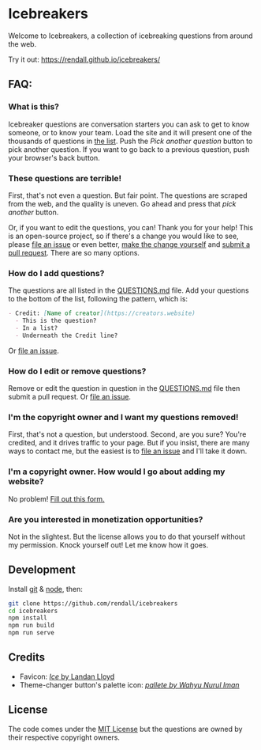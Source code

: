 # Icebreakers

Welcome to Icebreakers, a collection of icebreaking questions from around the web.

Try it out: <https://rendall.github.io/icebreakers/>

## FAQ:

### What is this?

Icebreaker questions are conversation starters you can ask to get to know someone, or to know your team. Load the site and it will present one of the thousands of questions in [the list](./QUESTIONS.md). Push the _Pick another question_ button to pick another question. If you want to go back to a previous question, push your browser's back button.

### These questions are terrible!

First, that's not even a question. But fair point. The questions are scraped from the web, and the quality is uneven. Go ahead and press that _pick another_ button.

Or, if you want to edit the questions, you can! Thank you for your help! This is an open-source project, so if there's a change you would like to see, please [file an issue](https://github.com/rendall/icebreakers/issues/new) or even better, [make the change yourself](https://docs.github.com/en/github/collaborating-with-pull-requests/getting-started/about-collaborative-development-models#fork-and-pull-model) and [submit a pull request](https://docs.github.com/en/github/collaborating-with-pull-requests/proposing-changes-to-your-work-with-pull-requests/about-pull-requests). There are so many options.

### How do I add questions?

The questions are all listed in the [QUESTIONS.md](./QUESTIONS.md) file. Add your questions to the bottom of the list, following the pattern, which is:

```markdown
- Credit: [Name of creator](https://creators.website)
  - This is the question?
  - In a list?
  - Underneath the Credit line?
```

Or [file an issue](https://github.com/rendall/icebreakers/issues/new).

### How do I edit or remove questions?

Remove or edit the question in question in the [QUESTIONS.md](./QUESTIONS.md) file then submit a pull request. Or [file an issue](https://github.com/rendall/icebreakers/issues/new).

### I'm the copyright owner and I want my questions removed!

First, that's not a question, but understood. Second, are you sure? You're credited, and it drives traffic to your page. But if you insist, there are many ways to contact me, but the easiest is to [file an issue](https://github.com/rendall/icebreakers/issues/new) and I'll take it down.

### I'm a copyright owner. How would I go about adding my website?

No problem! [Fill out this form.](https://github.com/rendall/icebreakers/issues/new)

### Are you interested in monetization opportunities?

Not in the slightest. But the license allows you to do that yourself without my permission. Knock yourself out! Let me know how it goes.

## Development

Install [git](https://git-scm.com/book/en/v2/Getting-Started-Installing-Git) & [node](https://nodejs.org/en/download/), then:

```bash
git clone https://github.com/rendall/icebreakers
cd icebreakers
npm install
npm run build
npm run serve
```

## Credits

- Favicon: [_Ice_ by Landan Lloyd](https://thenounproject.com/term/ice/1412640/)
- Theme-changer button's palette icon: _[pallete by Wahyu Nurul Iman](https://thenounproject.com/term/pallete/2348307/)_

## License

The code comes under the [MIT License](./LICENSE.md) but the questions are owned by their respective copyright owners.
